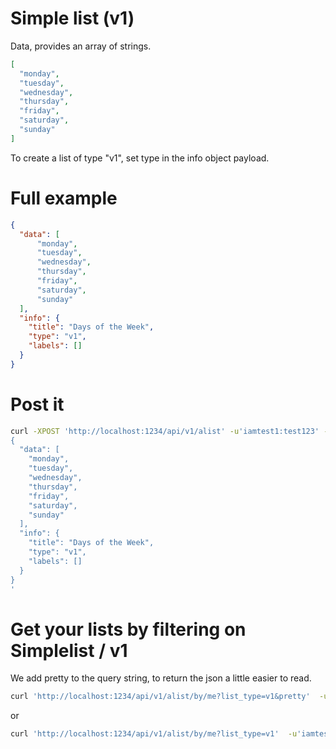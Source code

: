 # Simple list (v1)

Data, provides an array of strings.

```json
[
  "monday",
  "tuesday",
  "wednesday",
  "thursday",
  "friday",
  "saturday",
  "sunday"
]
```

To create a list of type "v1", set type in the info object payload.

# Full example
```json
{
  "data": [
      "monday",
      "tuesday",
      "wednesday",
      "thursday",
      "friday",
      "saturday",
      "sunday"
  ],
  "info": {
    "title": "Days of the Week",
    "type": "v1",
    "labels": []
  }
}
```

# Post it

```sh
curl -XPOST 'http://localhost:1234/api/v1/alist' -u'iamtest1:test123' -d'
{
  "data": [
    "monday",
    "tuesday",
    "wednesday",
    "thursday",
    "friday",
    "saturday",
    "sunday"
  ],
  "info": {
    "title": "Days of the Week",
    "type": "v1",
    "labels": []
  }
}
'
```

# Get your lists by filtering on Simplelist / v1
We add pretty to the query string, to return the json a little easier to read.
```sh
curl 'http://localhost:1234/api/v1/alist/by/me?list_type=v1&pretty'  -u'iamtest1:test123'
```
or
```sh
curl 'http://localhost:1234/api/v1/alist/by/me?list_type=v1'  -u'iamtest1:test123'
```
